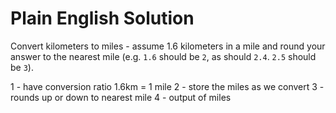 # Plain English Solution
Convert kilometers to miles - assume 1.6 kilometers in a mile and round your answer to the nearest mile (e.g. `1.6` should be `2`, as should `2.4`. `2.5` should be `3`).

1 - have conversion ratio 1.6km = 1 mile
2 - store the miles as we convert
3 - rounds up or down to nearest mile
4 - output of miles
